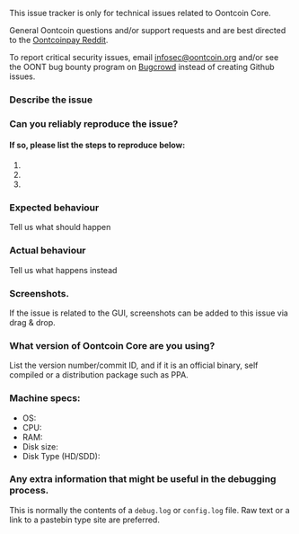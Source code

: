 <!--- Remove sections that do not apply -->

This issue tracker is only for technical issues related to Oontcoin Core.

General Oontcoin questions and/or support requests and are best directed to the [Oontcoinpay Reddit](https://www.reddit.com/r/oontcoinpay/).

To report critical security issues, email infosec@oontcoin.org and/or see the OONT bug bounty program on [Bugcrowd](https://bugcrowd.com/oontcoindigitalcash) instead of creating Github issues.

### Describe the issue

### Can you reliably reproduce the issue?
#### If so, please list the steps to reproduce below:
1.
2.
3.

### Expected behaviour
Tell us what should happen

### Actual behaviour
Tell us what happens instead

### Screenshots.
If the issue is related to the GUI, screenshots can be added to this issue via drag & drop.

### What version of Oontcoin Core are you using?
List the version number/commit ID, and if it is an official binary, self compiled or a distribution package such as PPA.

### Machine specs:
- OS:
- CPU:
- RAM:
- Disk size:
- Disk Type (HD/SDD):

### Any extra information that might be useful in the debugging process.
This is normally the contents of a `debug.log` or `config.log` file. Raw text or a link to a pastebin type site are preferred.
